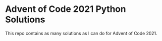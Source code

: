 # Advent of Code 2021 Python Solutions

This repo contains as many solutions as I can do for Advent of Code 2021.